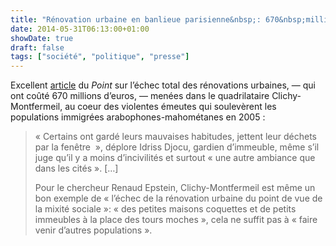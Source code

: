 ```yaml
---
title: "Rénovation urbaine en banlieue parisienne&nbsp;: 670&nbsp;millions échouent à faire reculer l'incivilité"
date: 2014-05-31T06:13:00+01:00
showDate: true
draft: false
tags: ["société", "politique", "presse"]
---
```


Excellent [article](http://www.lepoint.fr/societe/banlieue-670-millions-d-euros-apres-clichy-berceau-des-emeutes-metamorphosee-30-05-2014-1829460_23.php) du _Point_ sur l’échec total des rénovations urbaines, — qui ont coûté 670 millions d’euros, — menées dans le quadrilataire Clichy-Montfermeil, au coeur des violentes émeutes qui soulevèrent les populations immigrées arabophones-mahométanes en 2005&nbsp;:

> &laquo;&nbsp;Certains ont gardé leurs mauvaises habitudes, jettent leur déchets par la fenêtre &nbsp;&raquo;, déplore Idriss Djocu, gardien d’immeuble, même s’il juge qu’il y a moins d’incivilités et surtout &laquo;&nbsp;une autre ambiance que dans les cités&nbsp;&raquo;. […]
> 
> Pour le chercheur Renaud Epstein, Clichy-Montfermeil est même un bon exemple de &laquo;&nbsp;l’échec de la rénovation urbaine du point de vue de la mixité sociale&nbsp;&raquo;: &laquo;&nbsp;des petites maisons coquettes et de petits immeubles à la place des tours moches&nbsp;&raquo;, cela ne suffit pas à &laquo;&nbsp;faire venir d’autres populations&nbsp;&raquo;.